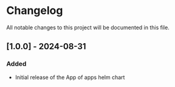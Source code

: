 # Changelog

All notable changes to this project will be documented in this file.

## [1.0.0] - 2024-08-31

### Added
- Initial release of the App of apps helm chart